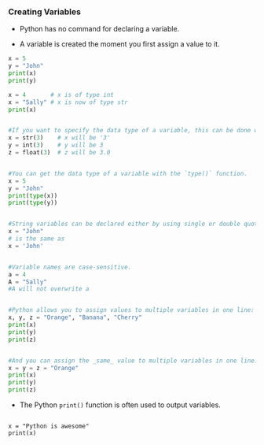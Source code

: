 ### Creating Variables

- Python has no command for declaring a variable.

- A variable is created the moment you first assign a value to it.

```python
x = 5  
y = "John"  
print(x)  
print(y)

x = 4       # x is of type int  
x = "Sally" # x is now of type str  
print(x)


#If you want to specify the data type of a variable, this can be done with casting.
x = str(3)    # x will be '3'  
y = int(3)    # y will be 3  
z = float(3)  # z will be 3.0


#You can get the data type of a variable with the `type()` function.
x = 5  
y = "John"  
print(type(x))  
print(type(y))


#String variables can be declared either by using single or double quotes:
x = "John"  
# is the same as  
x = 'John'


#Variable names are case-sensitive.
a = 4  
A = "Sally"  
#A will not overwrite a


#Python allows you to assign values to multiple variables in one line:
x, y, z = "Orange", "Banana", "Cherry"  
print(x)  
print(y)  
print(z)


#And you can assign the _same_ value to multiple variables in one line:
x = y = z = "Orange"  
print(x)  
print(y)  
print(z)
```

- The Python `print()` function is often used to output variables.

```

x = "Python is awesome"  
print(x)
```